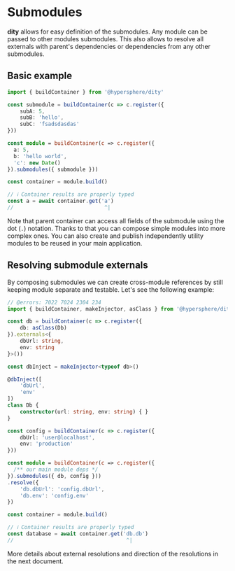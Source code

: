 # Submodules
**dity** allows for easy definition of the submodules. Any module can be passed to other modules submodules. This also allows to resolve all externals with parent's dependencies or dependencies from any other submodules.

## Basic example

```ts twoslash
import { buildContainer } from '@hypersphere/dity'

const submodule = buildContainer(c => c.register({
    subA: 5,
    subB: 'hello',
    subC: 'fsadsdasdas'
}))

const module = buildContainer(c => c.register({
  a: 5,
  b: 'hello world',
  'c': new Date()
}).submodules({ submodule }))

const container = module.build()

// ℹ️ Container results are properly typed
const a = await container.get('a')
//                             ^|
```

Note that parent container can access all fields of the submodule using the dot (`.`) notation. Thanks to that you can compose simple modules into more complex ones. You can also create and publish independently utility modules to be reused in your main application.

## Resolving submodule externals
By composing submodules we can create cross-module references by still keeping module separate and testable. Let's see the following example:

```ts twoslash
// @errors: 7022 7024 2304 234
import { buildContainer, makeInjector, asClass } from '@hypersphere/dity'

const db = buildContainer(c => c.register({
    db: asClass(Db)
}).externals<{
    dbUrl: string,
    env: string
}>())

const dbInject = makeInjector<typeof db>()

@dbInject([
    'dbUrl',
    'env'
])
class Db {
    constructor(url: string, env: string) { }
}

const config = buildContainer(c => c.register({
    dbUrl: 'user@localhost',
    env: 'production'
}))

const module = buildContainer(c => c.register({
  /** our main module deps */
}).submodules({ db, config }))
.resolve({
    'db.dbUrl': 'config.dbUrl',
    'db.env': 'config.env'
})

const container = module.build()

// ℹ️ Container results are properly typed
const database = await container.get('db.db')
//                                    ^|
```

More details about external resolutions and direction of the resolutions in the next document.
